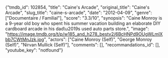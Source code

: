 {"tmdb_id": 102854, "title": "Caine's Arcade", "original_title": "Caine's Arcade", "slug_title": "caine-s-arcade", "date": "2012-04-09", "genre": ["Documentaire / Familial"], "score": "3.3/10", "synopsis": "Caine Monroy is a 9-year old boy who spent his summer vacation building an elaborate DIY cardboard arcade in his dad\u2019s used auto parts store.", "image": "https://image.tmdb.org/t/p/w185_and_h278_bestv2/6BcHNPd9OUgWLmIXbb7CWtMnJzk.jpg", "actors": ["Caine Monroy (Self)", "George Monroy (Self)", "Nirvan Mullick (Self)"], "comments": [], "recommandations_id": [], "youtube_key": "notfound"}